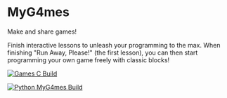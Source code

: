 # MyG4mes
Make and share games!

Finish interactive lessons to unleash your programming to the max. When finishing "Run Away, Please!" (the first lesson), you can then start programming your own game freely with classic blocks!


[![Games C Build](https://github.com/The-TOG/MyG4mes/actions/workflows/c-cpp.yml/badge.svg)](https://github.com/The-TOG/MyG4mes/actions/workflows/c-cpp.yml)

[![Python MyG4mes Build](https://github.com/The-TOG/MyG4mes/actions/workflows/python-app.yml/badge.svg)](https://github.com/The-TOG/MyG4mes/actions/workflows/python-app.yml)

